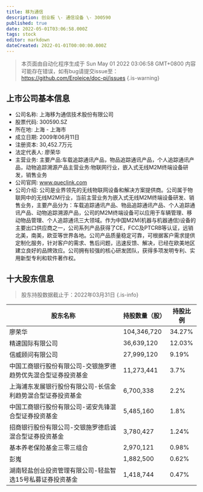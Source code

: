```yaml
---
title: 移为通信
description: 创业板 \- 通信设备 \- 300590
published: true
date: 2022-05-01T03:06:58.000Z
tags: stock
editor: markdown
dateCreated: 2022-01-01T00:00:00.000Z
---
```


> 本页面由自动化程序生成于 Sun May 01 2022 03:06:58 GMT+0800
> 内容可能存在错误，如有bug请提交issue至：https://github.com/Eroleice/doc-pi/issues
{.is-warning}

## 上市公司基本信息
- 公司名称: 上海移为通信技术股份有限公司
- 股票代码: 300590.SZ
- 所在地: 上海 - 上海市
- 成立日期: 2009年06月11日
- 注册资本: 30,452.7万元
- 法定代表人: 廖荣华
- 主营业务: 主要产品:车载追踪通讯产品，物品追踪通讯产品，个人追踪通讯产品，动物追踪溯源产品主营业务:物联网行业，嵌入式无线M2M终端设备研发，销售业务
- 公司官网: www.queclink.com
- 公司介绍: 公司是业界领先的无线物联网设备和解决方案提供商。公司属于物联网中的无线M2M行业，当前主营业务为嵌入式无线M2M终端设备研发、销售业务，主要产品分为：车载追踪通讯产品、物品追踪通讯产品、个人追踪通讯产品、动物追踪溯源产品，公司的M2M终端设备可以应用于车辆管理、移动物品管理、个人追踪通讯三大领域。作为中国M2M(机器与机器通信)设备的主要出口供应商之一，公司系列产品获得了CE，FCC及PTCRB等认证，远销北美，南美，欧亚等世界各地。公司产品质量稳定可靠，可根据客户需求提供定制化服务，针对客户的需求、售后问题，迅速反馈、解决，已经在欧美地区建立良好的品牌效应。公司拥有较强的核心研发团队，获得多项发明专利、实用新型专利和软件著作权。


## 十大股东信息
> 股东持股数据截止于：2022年03月31日
{.is-info}

| 股东名称 | 持股数量（股） | 持股比例 |
| --- | --- | --- |
| 廖荣华 | 104,346,720 | 34.27% |
| 精速国际有限公司 | 36,639,120 | 12.03% |
| 信威顾问有限公司 | 27,999,120 | 9.19% |
| 中国工商银行股份有限公司-交银施罗德趋势优先混合型证券投资基金 | 11,273,441 | 3.7% |
| 上海浦东发展银行股份有限公司-长信金利趋势混合型证券投资基金 | 6,700,338 | 2.2% |
| 中国工商银行股份有限公司-诺安先锋混合型证券投资基金 | 5,485,160 | 1.8% |
| 招商银行股份有限公司-交银施罗德启诚混合型证券投资基金 | 3,780,427 | 1.24% |
| 基本养老保险基金三零三组合 | 2,970,121 | 0.98% |
| 彭嵬 | 1,882,500 | 0.62% |
| 湖南轻盐创业投资管理有限公司-轻盐智选15号私募证券投资基金 | 1,418,744 | 0.47% |




